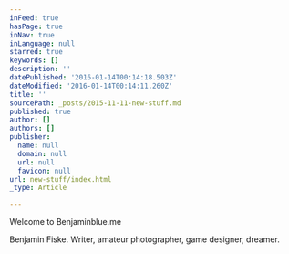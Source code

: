 ```yaml
---
inFeed: true
hasPage: true
inNav: true
inLanguage: null
starred: true
keywords: []
description: ''
datePublished: '2016-01-14T00:14:18.503Z'
dateModified: '2016-01-14T00:14:11.260Z'
title: ''
sourcePath: _posts/2015-11-11-new-stuff.md
published: true
author: []
authors: []
publisher:
  name: null
  domain: null
  url: null
  favicon: null
url: new-stuff/index.html
_type: Article

---
```

Welcome to Benjaminblue.me

Benjamin Fiske. Writer, amateur photographer, game designer, dreamer.
